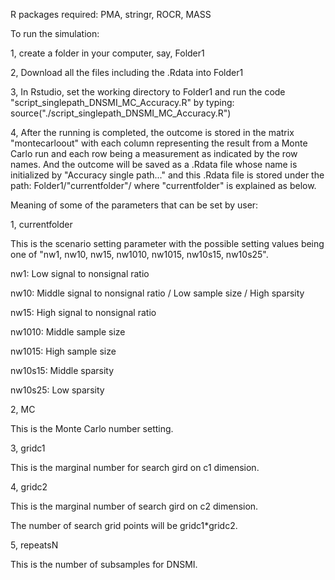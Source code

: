 R packages required: PMA, stringr, ROCR, MASS


To run the simulation:

1, create a folder in your computer, say, Folder1

2, Download all the files including the .Rdata into Folder1

3, In Rstudio, set the working directory to Folder1 and run the code "script_singlepath_DNSMI_MC_Accuracy.R" by typing: source("./script_singlepath_DNSMI_MC_Accuracy.R")

4, After the running is completed, the outcome is stored in the matrix "montecarloout" with each column representing the result from a Monte Carlo run and each row being a measurement as indicated by the row names. And the outcome will be saved as a .Rdata file whose name is initialized by "Accuracy single path..." and this .Rdata file is stored under the path: Folder1/"currentfolder"/ where "currentfolder" is explained as below.



Meaning of some of the parameters that can be set by user:

1, currentfolder

This is the scenario setting parameter with the possible setting values being one of "nw1, nw10, nw15, nw1010, nw1015, nw10s15, nw10s25".

nw1: Low signal to nonsignal ratio

nw10: Middle signal to nonsignal ratio / Low sample size / High sparsity

nw15: High signal to nonsignal ratio

nw1010: Middle sample size

nw1015: High sample size

nw10s15: Middle sparsity

nw10s25: Low sparsity


2, MC

This is the Monte Carlo number setting. 


3, gridc1 

This is the marginal number for search gird on c1 dimension.


4, gridc2 

This is the marginal number of search gird on c2 dimension.

The number of search grid points will be gridc1*gridc2.


5, repeatsN 

This is the number of subsamples for DNSMI.
